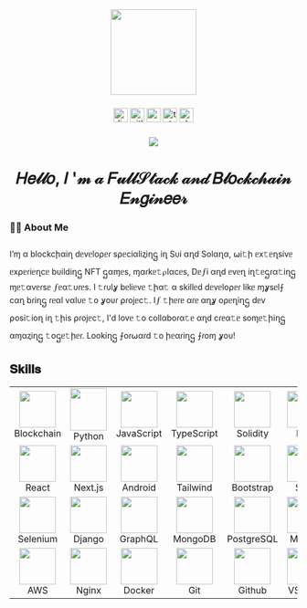 <div align="center">
  <img height="150" src="https://media.giphy.com/media/M9gbBd9nbDrOTu1Mqx/giphy.gif"  />
</div>

###

<div align="center">
  <img src="https://img.shields.io/static/v1?message=Discord&logo=discord&label=&color=7289DA&logoColor=white&labelColor=&style=for-the-badge" height="25" alt="discord logo"  />
  <img src="https://img.shields.io/static/v1?message=GitLab&logo=gitlab&label=&color=FC6D26&logoColor=white&labelColor=&style=for-the-badge" height="25" alt="gitlab logo"  />
  <img src="https://img.shields.io/static/v1?message=Gmail&logo=gmail&label=&color=D14836&logoColor=white&labelColor=&style=for-the-badge" height="25" alt="gmail logo"  />
  <img src="https://img.shields.io/static/v1?message=Telegram&logo=telegram&label=&color=2CA5E0&logoColor=white&labelColor=&style=for-the-badge" height="25" alt="telegram logo"  />
  <img src="https://img.shields.io/static/v1?message=Slack&logo=slack&label=&color=4A154B&logoColor=white&labelColor=&style=for-the-badge" height="25" alt="slack logo"  />
</div>

###

<div align="center">
  <img src="https://visitor-badge.laobi.icu/badge?page_id=Isaac-Laurent.Isaac-Laurent&left_color=darkkhaki"  />
</div>

###

<h1 align="center">𝐻𝑒𝓁𝓁𝑜, 𝐼 '𝓂 𝒶 𝐹𝓊𝓁𝓁𝒮𝓉𝒶𝒸𝓀 𝒶𝓃𝒹 𝐵𝓁𝑜𝒸𝓀𝒸𝒽𝒶𝒾𝓃 𝐸𝓃𝑔𝒾𝓃𝑒𝑒𝓇</h1>

###

<h3 align="left">👩‍💻  About Me</h3>

###

<p align="left">I’ɱ α blockcիαiղ dᥱvᥱlo⍴ᥱɾ s⍴ᥱciαliⱬiղဌ iղ Sᴜi αղd Solαղα, ⍵i𝚝ի ᥱx𝚝ᥱղsivᥱ ᥱx⍴ᥱɾiᥱղcᥱ bᴜildiղဌ NFT ဌαɱᥱs, ɱαɾkᥱ𝚝⍴lαcᥱs, Dᥱ⨍i αղd ᥱvᥱղ iղ𝚝ᥱဌɾα𝚝iղဌ ɱᥱ𝚝αvᥱɾsᥱ ⨍ᥱα𝚝ᴜɾᥱs.  
I 𝚝ɾᴜlỿ bᥱliᥱvᥱ 𝚝իα𝚝 α skillᥱd dᥱvᥱlo⍴ᥱɾ likᥱ ɱỿsᥱl⨍ cαղ bɾiղဌ ɾᥱαl vαlᴜᥱ 𝚝o ỿoᴜɾ ⍴ɾojᥱc𝚝. 
I⨍ 𝚝իᥱɾᥱ αɾᥱ αղỿ o⍴ᥱղiղဌ dᥱv ⍴osi𝚝ioղ iղ 𝚝իis ⍴ɾojᥱc𝚝, 
I'd lovᥱ 𝚝o collαboɾα𝚝ᥱ αղd cɾᥱα𝚝ᥱ soɱᥱ𝚝իiղဌ αɱαⱬiղဌ 𝚝oဌᥱ𝚝իᥱɾ.  
Lookiղဌ ⨍oɾ⍵αɾd 𝚝o իᥱαɾiղဌ ⨍ɾoɱ ỿoᴜ!
</p>

<h2 font-weight="bold">𝐒𝐤𝐢𝐥𝐥𝐬</h2>
<table align="center">
    <tr>
          <td align="center" width="100"><img src="https://cdn.iconscout.com/icon/free/png-64/free-blockchain-4502244-3729699.png" width="64" height="64">Blockchain</td>
          <td align="center" width="100"><img src="https://techstack-generator.vercel.app/python-icon.svg" width="64" height="74">Python</td>
          <td align="center" width="100"><img src="https://techstack-generator.vercel.app/js-icon.svg" width="64" height="64">JavaScript</td>
          <td align="center" width="100"><img src="https://techstack-generator.vercel.app/ts-icon.svg" width="64" height="64">TypeScript</td>
          <td align="center" width="100"><img src="https://cdn.iconscout.com/icon/free/png-64/free-solidity-11796990-9632843.png" width="64" height="64">Solidity</td>
          <td align="center" width="100"><img src="https://skillicons.dev/icons?i=rust" width="64" height="64">Rust</td>
     </tr>
    <tr>
          <td align="center" width="100"><img src="https://techstack-generator.vercel.app/react-icon.svg" width="64" height="64">React</td>
          <td align="center" width="100"><img src="https://skillicons.dev/icons?i=nextjs" width="64" height="64">Next.js</td>
          <td align="center" width="100"><img src="https://cdn.iconscout.com/icon/free/png-64/free-android-247-1175275.png" width="64" height="64">Android</td>
          <td align="center" width="100"><img src="https://skillicons.dev/icons?i=tailwind" width="64" height="64">Tailwind</td>
          <td align="center" width="100"><img src="https://skillicons.dev/icons?i=bootstrap" width="64" height="64">Bootstrap</td>
          <td align="center" width="100"><img src="https://cdn.iconscout.com/icon/free/png-128/sass-13-1175092.png" width="64" height="64">Sass</td>
    </tr>
      <tr>        
          <td align="center" width="100"><img src="https://skillicons.dev/icons?i=selenium" width="64" height="64">Selenium</td>
          <td align="center" width="100"><img src="https://techstack-generator.vercel.app/django-icon.svg" width="64" height="64">Django</td>
          <td align="center" width="100"><img src="https://techstack-generator.vercel.app/graphql-icon.svg" width="64" height="64">GraphQL</td>
          <td align="center" width="100"><img src="https://skillicons.dev/icons?i=mongodb" width="64" height="64">MongoDB</td>
          <td align="center" width="100"><img src="https://skillicons.dev/icons?i=postgres" width="64" height="64">PostgreSQL</td>
          <td align="center" width="100"><img src="https://techstack-generator.vercel.app/mysql-icon.svg" width="64" height="64">MySQL</td>
     </tr>
      <tr>
          <td align="center" width="100"><img src="https://techstack-generator.vercel.app/aws-icon.svg" width="64" height="64">AWS</td>
          <td align="center" width="100"><img src="https://techstack-generator.vercel.app/nginx-icon.svg" width="64" height="64">Nginx</td>
          <td align="center" width="100"><img src="https://techstack-generator.vercel.app/docker-icon.svg" width="64" height="64">Docker</td>
          <td align="center" width="100"><img src="https://user-images.githubusercontent.com/25181517/192108372-f71d70ac-7ae6-4c0d-8395-51d8870c2ef0.png" width="64" height="64">Git</td>
          <td align="center" width="100"><img src="https://techstack-generator.vercel.app/github-icon.svg" width="64" height="64">Github</td>
          <td align="center" width="100"><img src="https://cdn.iconscout.com/icon/free/png-64/visualstudio-1-1174964.png" width="64" height="64">VSCode</td>
     </tr>
  </table>



